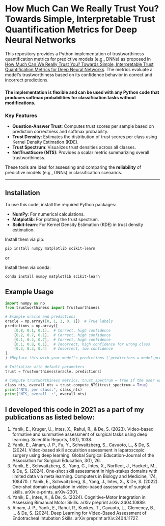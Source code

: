# How Much Can We Really Trust You? Towards Simple, Interpretable Trust Quantification Metrics for Deep Neural Networks

This repository provides a Python implementation of trustworthiness quantification metrics for predictive models (e.g., DNNs) as proposed in [How Much Can We Really Trust You? Towards Simple, Interpretable Trust Quantification Metrics for Deep Neural Networks](https://arxiv.org/pdf/2009.05835). The metrics evaluate a model's trustworthiness based on its confidence behavior in correct and incorrect predictions.  

###
**The implementation is flexible and can be used with any Python code that produces softmax probabilities for classification tasks without modifications.**
###

### Key Features
- **Question-Answer Trust**: Computes trust scores per sample based on prediction correctness and softmax probability.
- **Trust Density**: Estimates the distribution of trust scores per class using Kernel Density Estimation (KDE).
- **Trust Spectrum**: Visualizes trust densities across all classes.
- **NetTrustScore (NTS)**: Provides a scalar metric summarizing overall trustworthiness.

These tools are ideal for assessing and comparing the **reliability** of predictive models (e.g., DNNs) in classification scenarios.

---

## Installation

To use this code, install the required Python packages:

- **NumPy**: For numerical calculations.
- **Matplotlib**: For plotting the trust spectrum.
- **Scikit-learn**: For Kernel Density Estimation (KDE) in trust density estimation.

Install them via pip:

```bash
pip install numpy matplotlib scikit-learn
```

or

Install them via conda:

```bash
conda install numpy matplotlib scikit-learn
```

## Example Usage
```python
import numpy as np
from trustworthiness import Trustworthiness

# Example oracle and predictions
oracle = np.array([0, 1, 2, 0, 1])  # True labels
predictions = np.array([
    [0.8, 0.1, 0.1],  # Correct, high confidence
    [0.2, 0.7, 0.1],  # Correct, high confidence
    [0.1, 0.2, 0.7],  # Correct, high confidence
    [0.1, 0.8, 0.1],  # Incorrect, high confidence for wrong class
    [0.3, 0.3, 0.4]   # Incorrect, low confidence
]
) #Replace this with your model's predictions (`predictions = model.predict()`)

# Initialize with default parameters
trust = Trustworthiness(oracle, predictions)

# Compute trustworthiness metrics. trust_spectrum = True if the user wants spectrum plot to be saved.
class_nts, overall_nts = trust.compute_NTS(trust_spectrum = True)
print("NTS, per class:", class_nts)
print("NTS, overall  :", overall_nts)

```

## I developed this code in 2021 as a part of my publications as listed below:  
1. Yanik, E., Kruger, U., Intes, X., Rahul, R., & De, S. (2023). Video-based formative and summative assessment of surgical tasks using deep learning. Scientific Reports, 13(1), 1038.
2. Yanik, E., Ainam, J. P., Fu, Y., Schwaitzberg, S., Cavuoto, L., & De, S. (2024). Video-based skill acquisition assessment in laparoscopic surgery using deep learning. Global Surgical Education-Journal of the Association for Surgical Education, 3(1), 26.
3. Yanik, E., Schwaitzberg, S., Yang, G., Intes, X., Norfleet, J., Hackett, M., & De, S. (2024). One-shot skill assessment in high-stakes domains with limited data via meta learning. Computers in Biology and Medicine, 174, 108470. / Yanik, E., Schwaitzberg, S., Yang, J., Intes, X., & De, S. (2022). One-shot domain adaptation in video-based assessment of surgical skills. arXiv e-prints, arXiv-2301.
4. Yanik, E., Intes, X., & De, S. (2024). Cognitive-Motor Integration in Assessing Bimanual Motor Skills. arXiv preprint arXiv:2404.10889.
5. Ainam, J. P., Yanik, E., Rahul, R., Kunkes, T., Cavuoto, L., Clemency, B., ... & De, S. (2024). Deep Learning for Video-Based Assessment of Endotracheal Intubation Skills. arXiv preprint arXiv:2404.11727.
